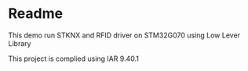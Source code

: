 # Readme

This demo run STKNX and RFID driver on STM32G070 using Low Lever Library

This project is complied using IAR 9.40.1
